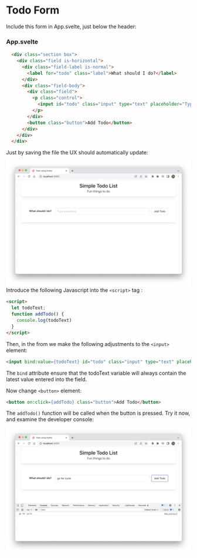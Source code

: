 # Todo Form

Include this form in App.svelte, just below the header:

### App.svelte

~~~html
  <div class="section box">
    <div class="field is-horizontal">
      <div class="field-label is-normal">
        <label for="todo" class="label">What should I do?</label>
      </div>
      <div class="field-body">
        <div class="field">
          <p class="control">
            <input id="todo" class="input" type="text" placeholder="Type something...">
          </p>
        </div>
        <button class="button">Add Todo</button>
      </div>
    </div>
  </div>
~~~

Just by saving the file the UX should automatically update:

![](img/04.png)Introduce the following Javascript into the `<script>` tag :

~~~html
<script>
  let todoText;
  function addTodo() {
    console.log(todoText)
  }
</script>
~~~

Then, in the from we make the following adjustments to the `<input>` element:

~~~html
<input bind:value={todoText} id="todo" class="input" type="text" placeholder="Type something...">
~~~

The `bind` attribute ensure that the todoText variable will always contain the latest value entered into the field.

Now change `<button>` element:

~~~html
<button on:click={addTodo} class="button">Add Todo</button>
~~~

The `addTodo()` function will be called when the button is pressed. Try it now, and examine the developer console:

![](img/05.png)

